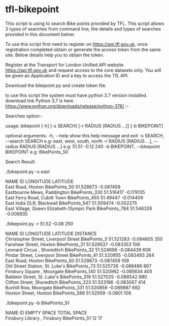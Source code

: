 # tfl-bikepoint

This script is using to search Bike points provided by TFL. This script allows 3 types of searches from command line, the details and types of searches provided in this document below:

To use this script first need to register on https://api.tfl.gov.uk, once registration completed obtain or generate the access token from the same site. Below details help you to obtain the token.

Register at the Transport for London Unified API website https://api.tfl.gov.uk and request access to the core datasets only. You will be given an Application ID and a key to access the TfL API. 

Download the bikepoint.py and create token file.

to use this script the system must have python 3.7 version installed.
download link Python 3.7 is here https://www.python.org/downloads/release/python-376/ :-

Searches option:-

usage: bikepoint [-h] [-s SEARCH] [-r RADIUS [RADIUS ...]] [-b BIKEPOINT]

optional arguments:
  -h, --help            show this help message and exit
  -s SEARCH, --search SEARCH
                        e.g: east, west, south, north
  -r RADIUS [RADIUS ...], --radius RADIUS [RADIUS ...]
                        e.g: 51.51 -0.12 240
  -b BIKEPOINT, --bikepoint BIKEPOINT
                        e.g: BikePoints_50

Search Result:

./bikepoint.py -s east

NAME                                               ID                   LONGITUDE  LATITUDE       
East Road, Hoxton                                  BikePoints_50        51.528673  -0.087459      
Eastbourne Mews, Paddington                        BikePoints_330       51.516417  -0.179135      
East Ferry Road, Cubitt Town                       BikePoints_455       51.49447   -0.014409      
East India DLR, Blackwall                          BikePoints_547       51.509474  -0.002275      
East Village, Queen Elizabeth Olympic Park         BikePoints_784       51.546326  -0.009935  

./bikepoint.py -r 51.52 -0.08 250

NAME                                               ID                   LONGITUDE  LATITUDE        DISTANCE  
Christopher Street, Liverpool Street               BikePoints_3         51.521283  -0.084605       350       
Fanshaw Street, Hoxton                             BikePoints_31        51.529537  -0.083353       108       
Leonard Circus , Shoreditch                        BikePoints_32        51.524696  -0.084439       606       
Pindar Street, Liverpool Street                    BikePoints_41        51.520955  -0.083493       264       
East Road, Hoxton                                  BikePoints_50        51.528673  -0.087459       109       
Old Street Station, St. Luke's                     BikePoints_73        51.525726  -0.088486       867       
Finsbury Square , Moorgate                         BikePoints_140       51.520962  -0.085634       405       
Baldwin Street, St. Luke's                         BikePoints_319       51.527025  -0.088542       980       
Clifton Street, Shoreditch                         BikePoints_323       51.523196  -0.083067       414       
Bunhill Row, Moorgate                              BikePoints_331       51.520858  -0.089887       692       
Hoxton Street, Hoxton                              BikePoints_588       51.52959   -0.0801         106     

./bikepoint.py -b BikePoints_51

NAME                                               ID                   EMPTY SPACE          TOTAL SPACE              
Finsbury Library , Finsbury                        BikePoints_51        12                   17       